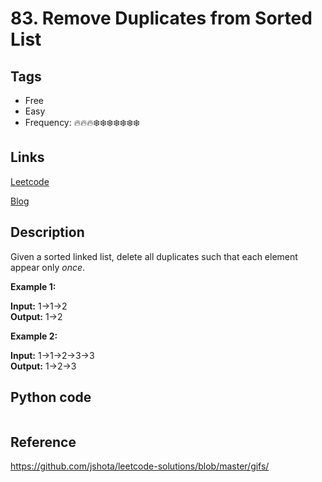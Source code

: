 # 83. Remove Duplicates from Sorted List

## Tags

- Free
- Easy
- Frequency: :fire::fire::fire::snowflake::snowflake::snowflake::snowflake::snowflake::snowflake::snowflake:

## Links

[Leetcode](https://leetcode.com/problems/remove-duplicates-from-sorted-list/description/)

[Blog](http://206.81.6.248:12306/leetcode/remove-duplicates-from-sorted-list/description)

## Description

Given a sorted linked list, delete all duplicates such that each element appear only <em>once</em>.

<strong>Example 1:</strong>

<strong>Input:</strong> 1->1->2  
<strong>Output:</strong> 1->2

<strong>Example 2:</strong>

<strong>Input:</strong> 1->1->2->3->3  
<strong>Output:</strong> 1->2->3

## Python code

```python

```

## Reference

https://github.com/jshota/leetcode-solutions/blob/master/gifs/
